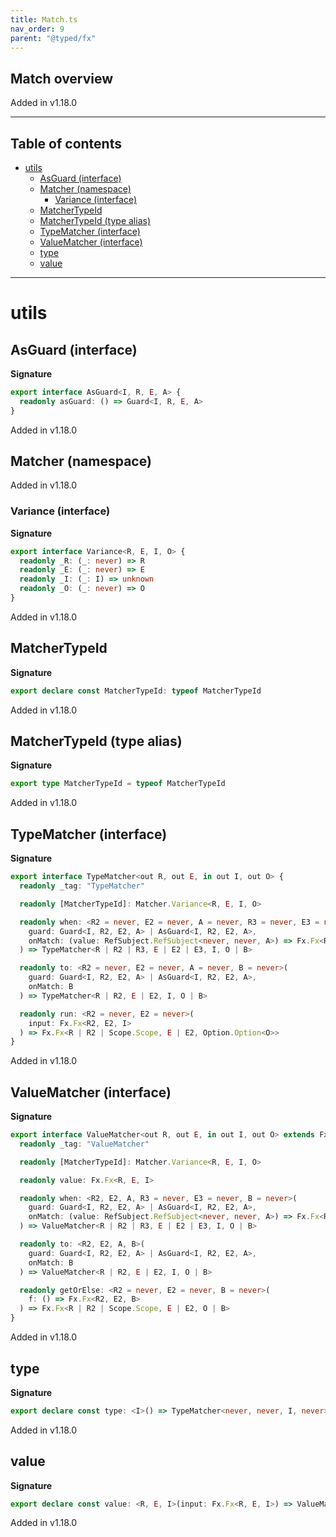 ```yaml
---
title: Match.ts
nav_order: 9
parent: "@typed/fx"
---
```


## Match overview

Added in v1.18.0

---

<h2 class="text-delta">Table of contents</h2>

- [utils](#utils)
  - [AsGuard (interface)](#asguard-interface)
  - [Matcher (namespace)](#matcher-namespace)
    - [Variance (interface)](#variance-interface)
  - [MatcherTypeId](#matchertypeid)
  - [MatcherTypeId (type alias)](#matchertypeid-type-alias)
  - [TypeMatcher (interface)](#typematcher-interface)
  - [ValueMatcher (interface)](#valuematcher-interface)
  - [type](#type)
  - [value](#value)

---

# utils

## AsGuard (interface)

**Signature**

```ts
export interface AsGuard<I, R, E, A> {
  readonly asGuard: () => Guard<I, R, E, A>
}
```

Added in v1.18.0

## Matcher (namespace)

Added in v1.18.0

### Variance (interface)

**Signature**

```ts
export interface Variance<R, E, I, O> {
  readonly _R: (_: never) => R
  readonly _E: (_: never) => E
  readonly _I: (_: I) => unknown
  readonly _O: (_: never) => O
}
```

Added in v1.18.0

## MatcherTypeId

**Signature**

```ts
export declare const MatcherTypeId: typeof MatcherTypeId
```

Added in v1.18.0

## MatcherTypeId (type alias)

**Signature**

```ts
export type MatcherTypeId = typeof MatcherTypeId
```

Added in v1.18.0

## TypeMatcher (interface)

**Signature**

```ts
export interface TypeMatcher<out R, out E, in out I, out O> {
  readonly _tag: "TypeMatcher"

  readonly [MatcherTypeId]: Matcher.Variance<R, E, I, O>

  readonly when: <R2 = never, E2 = never, A = never, R3 = never, E3 = never, B = never>(
    guard: Guard<I, R2, E2, A> | AsGuard<I, R2, E2, A>,
    onMatch: (value: RefSubject.RefSubject<never, never, A>) => Fx.Fx<R3, E3, B>
  ) => TypeMatcher<R | R2 | R3, E | E2 | E3, I, O | B>

  readonly to: <R2 = never, E2 = never, A = never, B = never>(
    guard: Guard<I, R2, E2, A> | AsGuard<I, R2, E2, A>,
    onMatch: B
  ) => TypeMatcher<R | R2, E | E2, I, O | B>

  readonly run: <R2 = never, E2 = never>(
    input: Fx.Fx<R2, E2, I>
  ) => Fx.Fx<R | R2 | Scope.Scope, E | E2, Option.Option<O>>
}
```

Added in v1.18.0

## ValueMatcher (interface)

**Signature**

```ts
export interface ValueMatcher<out R, out E, in out I, out O> extends Fx.Fx<R | Scope.Scope, E, Option.Option<O>> {
  readonly _tag: "ValueMatcher"

  readonly [MatcherTypeId]: Matcher.Variance<R, E, I, O>

  readonly value: Fx.Fx<R, E, I>

  readonly when: <R2, E2, A, R3 = never, E3 = never, B = never>(
    guard: Guard<I, R2, E2, A> | AsGuard<I, R2, E2, A>,
    onMatch: (value: RefSubject.RefSubject<never, never, A>) => Fx.Fx<R3, E3, B>
  ) => ValueMatcher<R | R2 | R3, E | E2 | E3, I, O | B>

  readonly to: <R2, E2, A, B>(
    guard: Guard<I, R2, E2, A> | AsGuard<I, R2, E2, A>,
    onMatch: B
  ) => ValueMatcher<R | R2, E | E2, I, O | B>

  readonly getOrElse: <R2 = never, E2 = never, B = never>(
    f: () => Fx.Fx<R2, E2, B>
  ) => Fx.Fx<R | R2 | Scope.Scope, E | E2, O | B>
}
```

Added in v1.18.0

## type

**Signature**

```ts
export declare const type: <I>() => TypeMatcher<never, never, I, never>
```

Added in v1.18.0

## value

**Signature**

```ts
export declare const value: <R, E, I>(input: Fx.Fx<R, E, I>) => ValueMatcher<R, E, I, never>
```

Added in v1.18.0
